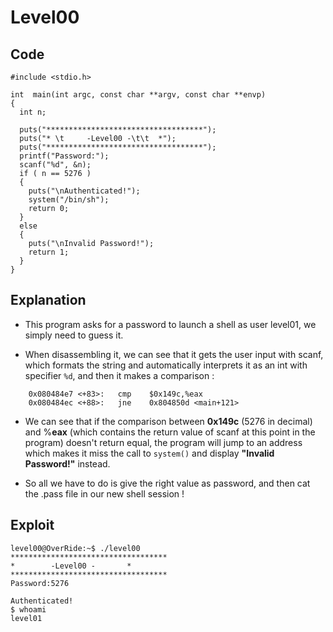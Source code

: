 # Level00
## Code
```
#include <stdio.h>

int  main(int argc, const char **argv, const char **envp)
{
  int n;

  puts("***********************************");
  puts("* \t     -Level00 -\t\t  *");
  puts("***********************************");
  printf("Password:");
  scanf("%d", &n);
  if ( n == 5276 )
  {
    puts("\nAuthenticated!");
    system("/bin/sh");
    return 0;
  }
  else
  {
    puts("\nInvalid Password!");
    return 1;
  }
}
```
## Explanation
- This program asks for a password to launch a shell as user level01, we simply need to guess it.

- When disassembling it, we can see that it gets the user input with scanf, which formats the string and automatically interprets it as an int with specifier `%d`, and then it makes a comparison :
```
    0x080484e7 <+83>:	cmp    $0x149c,%eax
    0x080484ec <+88>:	jne    0x804850d <main+121>
```

- We can see that if the comparison between **0x149c** (5276 in decimal) and %**eax** (which contains the return value of scanf at this point in the program) doesn't return equal, the program will jump to an address which makes it miss the call to `system()` and display **"Invalid Password!"** instead.

- So all we have to do is give the right value as password, and then cat the .pass file in our new shell session !

## Exploit

```
level00@OverRide:~$ ./level00 
***********************************
* 	     -Level00 -		  *
***********************************
Password:5276

Authenticated!
$ whoami
level01

```

